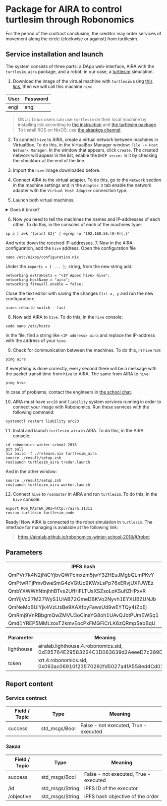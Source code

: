 ﻿Package for AIRA to control turtlesim through Robonomics
========================================================

For the period of the contract conclusion, the creditor may order services of movement along the circle (clockwise or against) from turtilesim.

Service installation and launch
-------------------------------

The system consists of three parts: a DApp web-interface, AIRA with the `turtlesim_aira` package, and a robot, in our case, a [turtlesim](http://wiki.ros.org/turtlesim) simulation.

1. Download the image of the virtual machine with `turtlesim` using [this link](https://drive.google.com/file/d/1q-ANERcsjIOHZQSFJSOD6mbqSQmIMdT3), then we will call this machine `hive`.

User         | Password
-------------|-------
engi         | engi

> GNU / Linux users can use `turtlesim` on their local machine by installing `ROS` according to [the instruction](http://wiki.ros.org/melodic/Installation) and [the turtlesim package](http://wiki.ros.org/turtlesim). To install ROS on NixOS, use [the airapkgs channel](https://github.com/airalab/airapkgs).

2. To connect `hive` to AIRA, create a virtual network between machines in VirtualBox. To do this, in the VirtualBox Manager window: `File -> Host Network Manager`. In the window that appears, click `Create`. The created network will appear in the list, enable the `DHCP server` in it by checking the checkbox at the end of the line.

3. Import the `hive` image downloaded before.
4. Connect AIRA to the virtual adapter. To do this, go to the `Network` section in the machine settings and in the `Adapter 2` tab enable the network adapter with the `Virtual Host Adapter` connection type.
5. Launch both virtual machines.

<details>
  <summary>Does it brake?</summary>
  
  Enable video acceleration in the virtual machine settings.
  ![image](https://user-images.githubusercontent.com/833019/53819437-5e7c9780-3f83-11e9-8cd1-088dc8d93dea.png)
</details>

6. Now you need to tell the machines the names and IP-addresses of each other. To do this, in the consoles of each of the machines type:
```console
ip a | awk '{print $2}' | egrep -o '192.168.56.[0-9]{,}'
```
And write down the received IP-addresses.
7. Now in the AIRA configuration, add the `hive` address. Open the configuration file
```console
nano /etc/nixos/configuration.nix
```
Under the `imports = [ ... ];` string, from the new string add:
```console
networking.extraHosts = "<IP Адрес hive> hive";
networking.hostName = "aira";
networking.firewall.enable = false;
```
Close the text editor with saving the changes `Ctrl-x, y` and run the new configuration:
```console
nixos-rebuild switch --fast
```
8. Now add AIRA to `hive`. To do this, in the `hive` console:
```console
sudo nano /etc/hosts
```
In the file, find a string like `<IP address> aira` and replace the IP-address with the address of your `hive`.

9. Check for communication between the machines. To do this, in `hive` run:
```console
ping aira
```
If everything is done correctly, every second there will be a message with the packet transit time from `hive` to AIRA. The same from AIRA to `hive`:
```console
ping hive
```
In case of problems, contact the engineers in [the school chat](https://t.me/joinchat/GKXpc0v8rerK9h67TDW9kA).

10. AIRA must have `erc20` and `liability` system services running in order to connect your image with Robonomics. Run these services with the following command:
```console
systemctl restart liability erc20
```

11. Instal and launch `turtlesim_aira` in AIRA. To do this, in the AIRA console:
```console
cd robonomics-winter-school-2018
git pull
nix build -f ./release.nix turtlesim_aira
source ./result/setup.zsh
roslaunch turtlesim_aira trader.launch
```
And in the other window:
```console
source ./result/setup.zsh
roslaunch turtlesim_aira worker.launch
```

12. Connect `hive` to `rosmaster` in AIRA and run `turtlesim`. To do this, in the `hive` console:
```console
export ROS_MASTER_URI=http://aira:11311
rosrun turtlesim turtlesim_node
```

Ready! Now AIRA is connected to the robot simulation in `turtlesim`.
The interface for managing is available at the following link:
> https://airalab.github.io/robonomics-winter-school-2018/#/robot

Parameters
---------

IPFS hash                                      | File name
-----------------------------------------------|-------------------------------------------------------
QmPVr7k4N2jNiCYjbvQWPcmxzm5jwY3ZHEuJMgbQLmPKvY | turtlesim_aira_order_allow.model
QmPtwRTjPmvBweSmG4zVGtUc9KWxLsPp76xERvjUXFJWEz | turtlesim_aira_order_duration_1h.objective
QmbYXWWhNtnjhhBTvs2UfHiFLTUsXSZsoLoKSufiZHPxvR | turtlesim_aira_order_duration_24h.objective
QmYijVc27M27WyS1UiAB72GmeDBKVo2Nyvh1EYXUBZUNJb | turtlesim_aira_order_duration_60s.objective
QmNeMoBUiYjk4VzLtsBe9XAXfpyFawsUd9wEYTQy4tZpEj | turtlesim_aira_order_move.model
QmRmj9VnRBbgmQwZMVU3oCinaYG8oh1UAvQJbtPUmEWSq1 | turtlesim_aira_order_circle_clockwise.objective
Qmd1YREP5MMLzoxT2kmvEocPxFMGFiCrLK6zQRmp5ebBqU | turtlesim_aira_order_circle_counterclockwise.objective

Parameter     | Meaning
--------------|--------------------------------------------------------------------------------
lighthouse    | airalab.lighthouse.4.robonomics.sid, 0xE85764E29583224C1D063639d2AeeeD7c389DF4d
token         | xrt.4.robonomics.sid, 0x093ac06910f23570292fd5027a4fA558ed4Cd010

Report content
------------------

### Service contract

Field / Topic| Type          | Meaning
-------------|---------------|--------------------------------------
success	     | std_msgs/Bool | False - not executed, True - executed

### Заказ

Field / Topic| Type            | Meaning
-------------|-----------------|-------------------------------------
success	     | std_msgs/Bool   | False - not executed, True - executed
/id          | std_msgs/String | IPFS ID of the executor
/objective   | std_msgs/String | IPFS hash objective of the order
